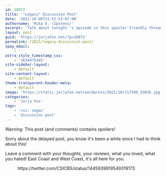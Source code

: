 ```yaml
---
id: 18872
title: '"Legacy" Discussion Post'
date: '2021-10-06T21:52:53-07:00'
authorname: 'Mika E. (Ipstenu)'
excerpt: 'Talk about tonight''s episode in this spoiler-friendly thread.'
layout: post
guid: 'https://jorjafox.net/?p=18872'
permalink: /2021/legacy-discussion-post/
spay_email:
    - ''
astra_style_timestamp_css:
    - '1634475445'
site-sidebar-layout:
    - default
site-content-layout:
    - default
theme-transparent-header-meta:
    - default
image: 'https://static.jorjafox.net/wordpress/2021/10/117596_3383b.jpg'
categories:
    - 'Jorja Fox'
tags:
    - 'csi: vegas'
    - 'discussion post'
---
```


<div class="wp-block-flfblocks-spoilers flf-spoiler alert alert-danger">Warning: This post (and comments) contains spoilers!</div>

Sorry about the delayed post, you know it's been a while since I had to think about this!

Leave a comment with your thoughts, your reviews, what you loved, what you hated! East Coast and West Coast, it's all here for you.

<figure class="wp-block-embed is-type-rich is-provider-twitter wp-block-embed-twitter"><div class="wp-block-embed__wrapper">
https://twitter.com/CSICBS/status/1445939819549319173
</div></figure>


